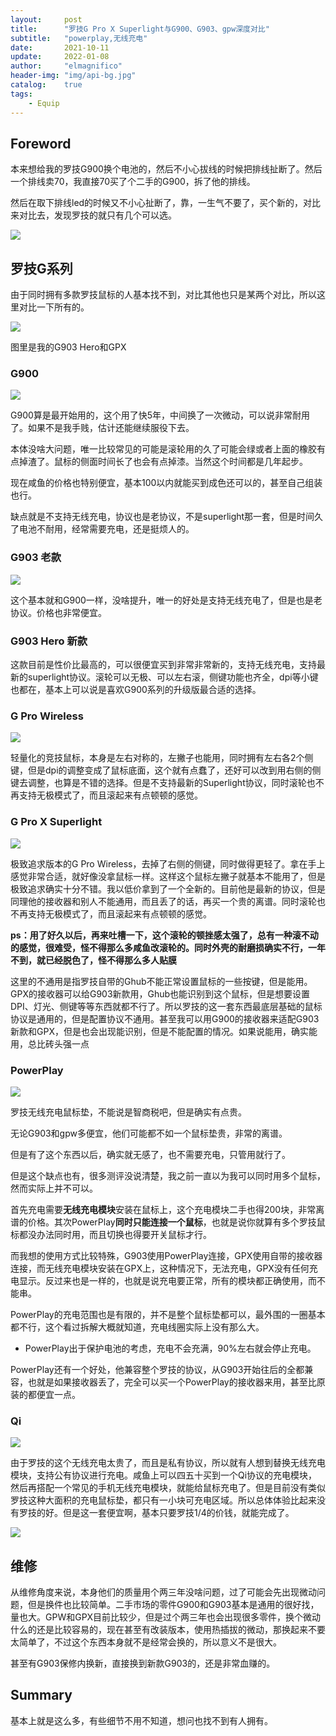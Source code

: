 ```yaml
---
layout:     post
title:      "罗技G Pro X Superlight与G900、G903、gpw深度对比"
subtitle:   "powerplay,无线充电"
date:       2021-10-11
update:     2022-01-08
author:     "elmagnifico"
header-img: "img/api-bg.jpg"
catalog:    true
tags:
    - Equip
---
```


## Foreword

本来想给我的罗技G900换个电池的，然后不小心拔线的时候把排线扯断了。然后一个排线卖70，我直接70买了个二手的G900，拆了他的排线。

然后在取下排线led的时候又不小心扯断了，靠，一生气不要了，买个新的，对比来对比去，发现罗技的就只有几个可以选。

![](https://img.elmagnifico.tech/static/upload/elmagnifico/uVDzLs7UFQZnBOT.png)

## 罗技G系列

由于同时拥有多款罗技鼠标的人基本找不到，对比其他也只是某两个对比，所以这里对比一下所有的。

![](https://img.elmagnifico.tech/static/upload/elmagnifico/TEJ6KhCBxwGc3Ve.png)

图里是我的G903 Hero和GPX

### G900

![](https://img.elmagnifico.tech/static/upload/elmagnifico/CuaYyjcU45B9mKL.png)

G900算是最开始用的，这个用了快5年，中间换了一次微动，可以说非常耐用了。如果不是我手贱，估计还能继续服役下去。

本体没啥大问题，唯一比较常见的可能是滚轮用的久了可能会绿或者上面的橡胶有点掉渣了。鼠标的侧面时间长了也会有点掉漆。当然这个时间都是几年起步。

现在咸鱼的价格也特别便宜，基本100以内就能买到成色还可以的，甚至自己组装也行。

缺点就是不支持无线充电，协议也是老协议，不是superlight那一套，但是时间久了电池不耐用，经常需要充电，还是挺烦人的。



### G903 老款

![](https://img.elmagnifico.tech/static/upload/elmagnifico/Pi29wHQdsjuvtJI.png)

这个基本就和G900一样，没啥提升，唯一的好处是支持无线充电了，但是也是老协议。价格也非常便宜。



### G903 Hero 新款

这款目前是性价比最高的，可以很便宜买到非常非常新的，支持无线充电，支持最新的superlight协议。滚轮可以无极、可以左右滚，侧键功能也齐全，dpi等小键也都在，基本上可以说是喜欢G900系列的升级版最合适的选择。



### G Pro Wireless

![](https://img.elmagnifico.tech/static/upload/elmagnifico/SF2NXyhPeVdCtIO.png)

轻量化的竞技鼠标，本身是左右对称的，左撇子也能用，同时拥有左右各2个侧键，但是dpi的调整变成了鼠标底面，这个就有点蠢了，还好可以改到用右侧的侧键去调整，也算是不错的选择。但是不支持最新的Superlight协议，同时滚轮也不再支持无极模式了，而且滚起来有点顿顿的感觉。



### G Pro X Superlight

![](https://img.elmagnifico.tech/static/upload/elmagnifico/wckHXOhWiPT5pLj.png)

极致追求版本的G Pro Wireless，去掉了右侧的侧键，同时做得更轻了。拿在手上感觉非常合适，就好像没拿鼠标一样。这样这个鼠标左撇子就基本不能用了，但是极致追求确实十分不错。我以低价拿到了一个全新的。目前他是最新的协议，但是同理他的接收器和别人不能通用，而且丢了的话，再买一个贵的离谱。同时滚轮也不再支持无极模式了，而且滚起来有点顿顿的感觉。

**ps：用了好久以后，再来吐槽一下，这个滚轮的顿挫感太强了，总有一种滚不动的感觉，很难受，怪不得那么多咸鱼改滚轮的。同时外壳的耐磨损确实不行，一年不到，就已经脱色了，怪不得那么多人贴膜**



这里的不通用是指罗技自带的Ghub不能正常设置鼠标的一些按键，但是能用。GPX的接收器可以给G903新款用，Ghub也能识别到这个鼠标，但是想要设置DPI、灯光、侧键等等东西就都不行了。所以罗技的这一套东西最底层基础的鼠标协议是通用的，但是配置协议不通用。甚至我可以用G900的接收器来适配G903新款和GPX，但是也会出现能识别，但是不能配置的情况。如果说能用，确实能用，总比砖头强一点



### PowerPlay

![](https://img.elmagnifico.tech/static/upload/elmagnifico/PYU9VuizwZHpT7q.png)

罗技无线充电鼠标垫，不能说是智商税吧，但是确实有点贵。

无论G903和gpw多便宜，他们可能都不如一个鼠标垫贵，非常的离谱。

但是有了这个东西以后，确实就无感了，也不需要充电，只管用就行了。

但是这个缺点也有，很多测评没说清楚，我之前一直以为我可以同时用多个鼠标，然而实际上并不可以。

首先充电需要**无线充电模块**安装在鼠标上，这个充电模块二手也得200块，非常离谱的价格。其次PowerPlay**同时只能连接一个鼠标**，也就是说你就算有多个罗技鼠标都没办法同时用，而且切换也得要开关鼠标才行。

而我想的使用方式比较特殊，G903使用PowerPlay连接，GPX使用自带的接收器连接，而无线充电模块安装在GPX上，这种情况下，无法充电，GPX没有任何充电显示。反过来也是一样的，也就是说充电要正常，所有的模块都正确使用，而不能串。



PowerPlay的充电范围也是有限的，并不是整个鼠标垫都可以，最外围的一圈基本都不行，这个看过拆解大概就知道，充电线圈实际上没有那么大。



- PowerPlay出于保护电池的考虑，充电不会充满，90%左右就会停止充电。



PowerPlay还有一个好处，他兼容整个罗技的协议，从G903开始往后的全都兼容，也就是如果接收器丢了，完全可以买一个PowerPlay的接收器来用，甚至比原装的都便宜一点。



### Qi

![](https://img.elmagnifico.tech/static/upload/elmagnifico/eIdF69X2tsvVjAT.png)

由于罗技的这个无线充电太贵了，而且是私有协议，所以就有人想到替换无线充电模块，支持公有协议进行充电。咸鱼上可以四五十买到一个Qi协议的充电模块，然后再搭配一个常见的手机无线充电模块，就能给鼠标充电了。但是目前没有类似罗技这种大面积的充电鼠标垫，都只有一小块可充电区域。所以总体体验比起来没有罗技的好。但是这一套便宜啊，基本只要罗技1/4的价钱，就能完成了。

![](https://img.elmagnifico.tech/static/upload/elmagnifico/zMAPWQjSlN75Os9.png)

## 维修

从维修角度来说，本身他们的质量用个两三年没啥问题，过了可能会先出现微动问题，但是换件也比较简单。二手市场的零件G900和G903基本是通用的很好找，量也大。GPW和GPX目前比较少，但是过个两三年也会出现很多零件，换个微动什么的还是比较容易的，现在甚至有改装版本，使用热插拔的微动，那换起来不要太简单了，不过这个东西本身就不是经常会换的，所以意义不是很大。

甚至有G903保修内换新，直接换到新款G903的，还是非常血赚的。



## Summary

基本上就是这么多，有些细节不用不知道，想问也找不到有人拥有。

